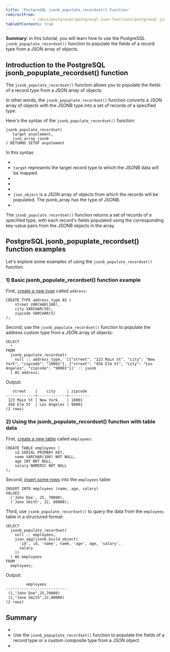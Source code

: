 ```yaml
---
title: 'PostgreSQL jsonb_populate_recordset() Function'
redirectFrom: 
            - /docs/postgresql/postgresql-json-functions/postgresql-jsonb_populate_recordset/
tableOfContents: true
---
```



**Summary**: in this tutorial, you will learn how to use the PostgreSQL `jsonb_popuplate_recordset()` function to populate the fields of a record type from a JSON array of objects.





## Introduction to the PostgreSQL jsonb_popuplate_recordset() function





The `jsonb_populate_recordset()` function allows you to populate the fields of a record type from a JSON array of objects.





In other words, the `jsonb_popuplate_recordset()` function converts a JSON array of objects with the JSONB type into a set of records of a specified type.





Here's the syntax of the `jsonb_populate_recordset()` function:





```
jsonb_populate_recordset(
   target anyelement,
   json_array jsonb
) RETURNS SETOF anyelement
```





In this syntax:





- 
- `target` represents the target record type to which the JSONB data will be mapped.
- 
-
- 
- `json_object` is a JSON array of objects from which the records will be populated. The jsonb_array has the type of JSONB.
- 





The `jsonb_populate_recordset()` function returns a set of records of a specified type, with each record's fields populated using the corresponding key-value pairs from the JSONB objects in the array.





## PostgreSQL jsonb_popuplate_recordset() function examples





Let's explore some examples of using the `jsonb_populate_recordset()` function.





### 1) Basic jsonb_populate_recordset() function example





First, [create a new type](/docs/postgresql/postgresql-user-defined-data-types) called `address`:





```
CREATE TYPE address_type AS (
    street VARCHAR(100),
    city VARCHAR(50),
    zipcode VARCHAR(5)
);
```





Second, use the `jsonb_populate_recordset()` function to populate the address custom type from a JSON array of objects:





```
SELECT
  *
FROM
  jsonb_populate_recordset(
    null :: address_type, '[{"street": "123 Main St", "city": "New York", "zipcode": "10001"}, {"street": "456 Elm St", "city": "Los Angeles", "zipcode": "90001"}]' :: jsonb
  ) AS address;
```





Output:





```
   street    |    city     | zipcode
-------------+-------------+---------
 123 Main St | New York    | 10001
 456 Elm St  | Los Angeles | 90001
(2 rows)
```





### 2) Using the jsonb_populate_recordset() function with table data





First, [create a new table](/docs/postgresql/postgresql-create-table) called `employees`:





```
CREATE TABLE employees (
    id SERIAL PRIMARY KEY,
    name VARCHAR(100) NOT NULL,
    age INT NOT NULL,
    salary NUMERIC NOT NULL
);
```





Second, [insert some rows](/docs/postgresql/postgresql-insert-multiple-rows) into the `employees` table:





```
INSERT INTO employees (name, age, salary)
VALUES
  ('John Doe', 25, 70000),
  ('Jane Smith', 22, 80000);
```





Third, use `jsonb_populate_recordset()` to query the data from the `employees` table in a structured format:





```
SELECT
  jsonb_populate_recordset(
    null :: employees,
    json_agg(jsonb_build_object(
      'id', id, 'name', name, 'age', age, 'salary',
      salary
    ))
  ) AS employees
FROM
  employees;
```





Output:





```
         employees
---------------------------
 (1,"John Doe",25,70000)
 (2,"Jane Smith",22,80000)
(2 rows)
```





## Summary





- 
- Use the `jsonb_popuplate_recordset()` function to populate the fields of a record type or a custom composite type from a JSON object.
- 


